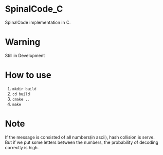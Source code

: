 # SpinalCode_C
SpinalCode implementation in C.
# Warning
Still in Development
# How to use
1. ```mkdir build```
2. ```cd build```
3. ```cmake ..```
4. ```make```


# Note
If the message is consisted of all numbers(in ascii), hash collision is serve.
But if we put some letters between the numbers, the probability of decoding correctly is high.
